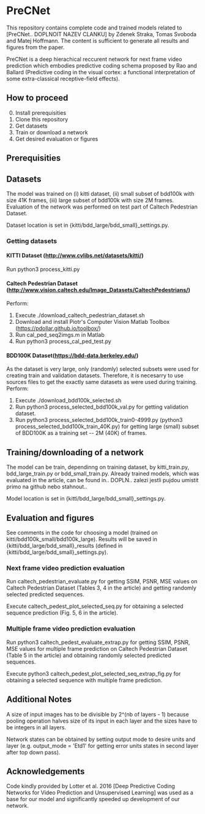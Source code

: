 # PreCNet

This repository contains complete code and trained models related to [PreCNet.. DOPLNOIT NAZEV CLANKU] by Zdenek Straka, Tomas Svoboda and Matej Hoffmann. The content is sufficient to generate all results and figures from the paper.

PreCNet is a deep hierachical reccurent network for next frame video prediction which embodies predictive coding schema proposed by Rao and Ballard (Predictive coding in the visual cortex: a functional interpretation of some extra-classical receptive-field effects).

## How to proceed
0. Install prerequisities
1. Clone this repository
2. Get datasets
3. Train or download a network
4. Get desired evaluation or figures 

## Prerequisities


## Datasets
The model was trained on (i) kitti dataset, (ii) small subset of bdd100k with size 41K frames, (iii) large subset of bdd100k with size 2M frames. Evaluation of the network was performed on test part of Caltech Pedestrian Dataset.

Dataset location is set in {kitti/bdd_large/bdd_small}_settings.py.


### Getting datasets
#### KITTI Dataset (http://www.cvlibs.net/datasets/kitti/)
Run python3 process_kitti.py

#### Caltech Pedestrian Dataset (http://www.vision.caltech.edu/Image_Datasets/CaltechPedestrians/)
Perform: 
1) Execute ./download_caltech_pedestrian_dataset.sh
2) Download and install Piotr's Computer Vision Matlab Toolbox (https://pdollar.github.io/toolbox/)
3) Run cal_ped_seq2imgs.m in Matlab
4) Run python3 process_cal_ped_test.py  

#### BDD100K Dataset(https://bdd-data.berkeley.edu/) 
As the dataset is very large, only (randomly) selected subsets were used for creating train and validation datasets. Therefore, it is necesarry to use sources files to get the exactly same datasets as were used during training.  
Perform:
1) Execute ./download_bdd100k_selected.sh
2) Run python3 process_selected_bdd100k_val.py for getting validation dataset. 
2) Run python3 process_selected_bdd100k_train0-4999.py (python3 process_selected_bdd100k_train_40K.py) for getting large (small) subset of BDD100K as a training set -- 2M (40K) of frames.


## Training/downloading of a network
The model can be train, dependinng on training dataset, by kitti_train.py, bdd_large_train.py or bdd_small_train.py. Already trained models, which was evaluated in the article, can be found in.. DOPLN.. zalezi jestli pujdou umistit primo na github nebo stahnout..

Model location is set in {kitti/bdd_large/bdd_small}_settings.py.  


## Evaluation and figures
See comments in the code for choosing a model (trained on kitti/bdd100k_small/bdd100k_large). Results will be saved in {kitti/bdd_large/bdd_small}_results (defined in {kitti/bdd_large/bdd_small}_settings.py).

### Next frame video prediction evaluation

Run caltech_pedestrian_evaluate.py for getting SSIM, PSNR, MSE values on Caltech Pedestrian Dataset (Tables 3, 4 in the article) and getting randomly selected predicted sequences. 

Execute caltech_pedest_plot_selected_seq.py for obtaining a selected sequence prediction (Fig. 5, 6 in the article). 
 

### Multiple frame video prediction evaluation
Run python3 caltech_pedest_evaluate_extrap.py for getting SSIM, PSNR, MSE values for multiple frame prediction on Caltech Pedestrian Dataset (Table 5 in the article) and obtaining randomly selected predicted sequences.

Execute python3 caltech_pedest_plot_selected_seq_extrap_fig.py for obtaining a selected sequence with multiple frame prediction.



## Additional Notes
A size of input images has to be divisible by 2^(nb of layers - 1) because pooling operation halves size of its input in each layer and the sizes have to be integers in all layers.

Network states can be obtained by setting output mode to desire units and layer (e.g. output_mode = 'Etd1' for getting error units states in second layer after top down pass).


## Acknowledgements
Code kindly provided by Lotter et al. 2016 [Deep Predictive Coding Networks for Video Prediction and Unsupervised Learning] was used as a base for our model and significantly speeded up development of our network. 








